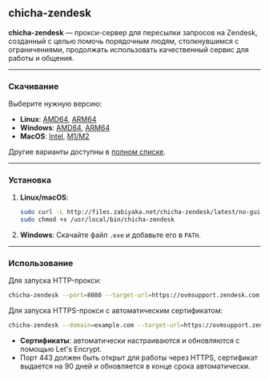 ## chicha-zendesk

**chicha-zendesk** — прокси-сервер для пересылки запросов на Zendesk, созданный с целью помочь порядочным людям, столкнувшимся с ограничениями, продолжать использовать качественный сервис для работы и общения.

---

### **Скачивание**

Выберите нужную версию:

- **Linux**: [AMD64](http://files.zabiyaka.net/chicha-zendesk/latest/no-gui/linux/amd64/chicha-zendesk), [ARM64](http://files.zabiyaka.net/chicha-zendesk/latest/no-gui/linux/arm64/chicha-zendesk)
- **Windows**: [AMD64](http://files.zabiyaka.net/chicha-zendesk/latest/no-gui/windows/amd64/chicha-zendesk.exe), [ARM64](http://files.zabiyaka.net/chicha-zendesk/latest/no-gui/windows/arm64/chicha-zendesk.exe)
- **MacOS**: [Intel](http://files.zabiyaka.net/chicha-zendesk/latest/no-gui/mac/amd64/chicha-zendesk), [M1/M2](http://files.zabiyaka.net/chicha-zendesk/latest/no-gui/mac/arm64/chicha-zendesk)

Другие варианты доступны в [полном списке](http://files.zabiyaka.net/chicha-zendesk/latest).

---

### **Установка**

1. **Linux/macOS**:
   ```bash
   sudo curl -L http://files.zabiyaka.net/chicha-zendesk/latest/no-gui/linux/amd64/chicha-zendesk -o /usr/local/bin/chicha-zendesk
   sudo chmod +x /usr/local/bin/chicha-zendesk
   ```

2. **Windows**: 
   Скачайте файл `.exe` и добавьте его в `PATH`.

---

### **Использование**

Для запуска HTTP-прокси:
```bash
chicha-zendesk --port=8080 --target-url=https://ovmsupport.zendesk.com
```

Для запуска HTTPS-прокси с автоматическим сертификатом:
```bash
chicha-zendesk --domain=example.com --target-url=https://ovmsupport.zendesk.com
```

- **Сертификаты**: автоматически настраиваются и обновляются с помощью Let's Encrypt.
- Порт 443 должен быть открыт для работы через HTTPS, сертификат выдается на 90 дней и обновляется в конце срока автоматически.

